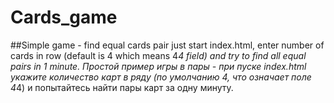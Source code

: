 # Cards_game
##Simple game - find equal cards pair
just start index.html, enter number of cards in row (default is 4 which means 4*4 field) and try to find all equal pairs in 1 minute.
Простой пример игры в пары - при пуске index.html укажите количество карт в ряду (по умолчанию 4, что означает поле 4*4) и попытайтесь найти пары карт за одну минуту.
